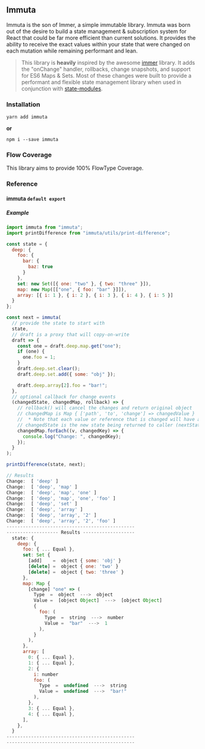 ## Immuta

Immuta is the son of Immer, a simple immutable library. Immuta was born out of the desire to build a state management & subscription system for React that could be far more efficient than current solutions. It provides the ability to receive the exact values within your state that were changed on each mutation while remaining performant and lean.

> This library is **heavily** inspired by the awesome [immer](https://github.com/mweststrate/immer) library. It adds the "onChange" handler, rollbacks, change snapshots, and support for ES6 Maps & Sets. Most of these changes were built to provide a performant and flexible state management library when used in conjunction with [state-modules](https://github.com/odo-network/state-modules).

### Installation

```
yarn add immuta
```

**or**

```
npm i --save immuta
```

### Flow Coverage

This library aims to provide 100% FlowType Coverage.

### Reference

#### immuta `default export`

##### Example

```javascript
import immuta from "immuta";
import printDifference from "immuta/utils/print-difference";

const state = {
  deep: {
    foo: {
      bar: {
        baz: true
      }
    },
    set: new Set([{ one: "two" }, { two: "three" }]),
    map: new Map([["one", { foo: "bar" }]]),
    array: [{ i: 1 }, { i: 2 }, { i: 3 }, { i: 4 }, { i: 5 }]
  }
};

const next = immuta(
  // provide the state to start with
  state,
  // draft is a proxy that will copy-on-write
  draft => {
    const one = draft.deep.map.get("one");
    if (one) {
      one.foo = 1;
    }
    draft.deep.set.clear();
    draft.deep.set.add({ some: "obj" });

    draft.deep.array[2].foo = "bar!";
  },
  // optional callback for change events
  (changedState, changedMap, rollback) => {
    // rollback() will cancel the changes and return original object
    // changedMap is Map { ['path', 'to', 'change'] => changedValue }
    //  * Note that each value or reference that is changed will have an entry in the map
    // changedState is the new state being returned to caller (nextState)
    changedMap.forEach((v, changedKey) => {
      console.log("Change: ", changedKey);
    });
  }
);

printDifference(state, next);
```

```javascript
// Results
Change:  [ 'deep' ]
Change:  [ 'deep', 'map' ]
Change:  [ 'deep', 'map', 'one' ]
Change:  [ 'deep', 'map', 'one', 'foo' ]
Change:  [ 'deep', 'set' ]
Change:  [ 'deep', 'array' ]
Change:  [ 'deep', 'array', '2' ]
Change:  [ 'deep', 'array', '2', 'foo' ]
-----------------------------------------------
------------------- Results -------------------
  state: {
    deep: {
      foo: { ... Equal },
      set: Set {
        [add]    =  object { some: 'obj' }
        [delete] =  object { one: 'two' }
        [delete] =  object { two: 'three' }
      },
      map: Map {
        [change] "one" => (
          Type  =  object  --->  object
          Value =  [object Object]  --->  [object Object]
          {
            foo: (
              Type  =  string  --->  number
              Value =  "bar"  --->  1
            ),
          }
        ),
      },
      array: [
        0: { ... Equal },
        1: { ... Equal },
        2: {
          i: number
          foo: (
            Type  =  undefined  --->  string
            Value =  undefined  --->  "bar!"
          ),
        },
        3: { ... Equal },
        4: { ... Equal },
      ],
    },
  }
-----------------------------------------------
-----------------------------------------------
```
